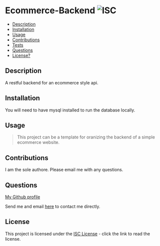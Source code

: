 # Ecommerce-Backend  ![ISC](https://img.shields.io/badge/license-ISC-red)

  - [Description](#description)
  - [Installation](#installation)
  - [Usage](#usage)
  - [Contributions](#contributions)
  - [Tests](#tests)
  - [Questions](#questions)
  - [License?](#license)

  ## Description
 
  A restful backend for an ecommerce style api.

  ## Installation

  You will need to have mysql installed to run the database locally.

  ## Usage

  > This project can be a template for oranizing the backend of a simple ecommerce website.

  ## Contributions
  
  I am the sole authore. Please email me with any questions.

  ## Questions

  [My Github profile](https://github.com/guitarkeegan)

  Send me and email [here](mailto:keegananglim@gmail.com) to contact me directly.

  ## License
  This project is licensed under the [ISC License](https://choosealicense.com/licenses/isc/) - click the link to read the license.
  
 